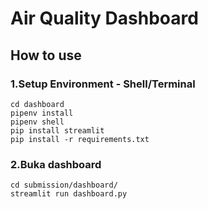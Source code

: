 # Air Quality Dashboard
## How to use
### 1.Setup Environment - Shell/Terminal
```
cd dashboard
pipenv install
pipenv shell
pip install streamlit
pip install -r requirements.txt
```
### 2.Buka dashboard
```
cd submission/dashboard/
streamlit run dashboard.py
```
